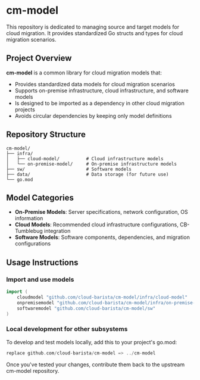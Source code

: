 # cm-model

This repository is dedicated to managing source and target models for cloud migration. It provides standardized Go structs and types for cloud migration scenarios.

## Project Overview

**cm-model** is a common library for cloud migration models that:

- Provides standardized data models for cloud migration scenarios
- Supports on-premise infrastructure, cloud infrastructure, and software models
- Is designed to be imported as a dependency in other cloud migration projects
- Avoids circular dependencies by keeping only model definitions

## Repository Structure

```
cm-model/
├── infra/
│   ├── cloud-model/          # Cloud infrastructure models
│   └── on-premise-model/     # On-premise infrastructure models
├── sw/                       # Software models
├── data/                     # Data storage (for future use)
└── go.mod
```

## Model Categories

- **On-Premise Models**: Server specifications, network configuration, OS information
- **Cloud Models**: Recommended cloud infrastructure configurations, CB-Tumblebug integration
- **Software Models**: Software components, dependencies, and migration configurations

## Usage Instructions

### Import and use models

```go
import (
    cloudmodel "github.com/cloud-barista/cm-model/infra/cloud-model"
    onpremisemodel "github.com/cloud-barista/cm-model/infra/on-premise-model"
    softwaremodel "github.com/cloud-barista/cm-model/sw"
)
```

### Local development for other subsystems

To develop and test models locally, add this to your project's go.mod:

```go
replace github.com/cloud-barista/cm-model => ../cm-model
```

Once you've tested your changes, contribute them back to the upstream cm-model repository.
